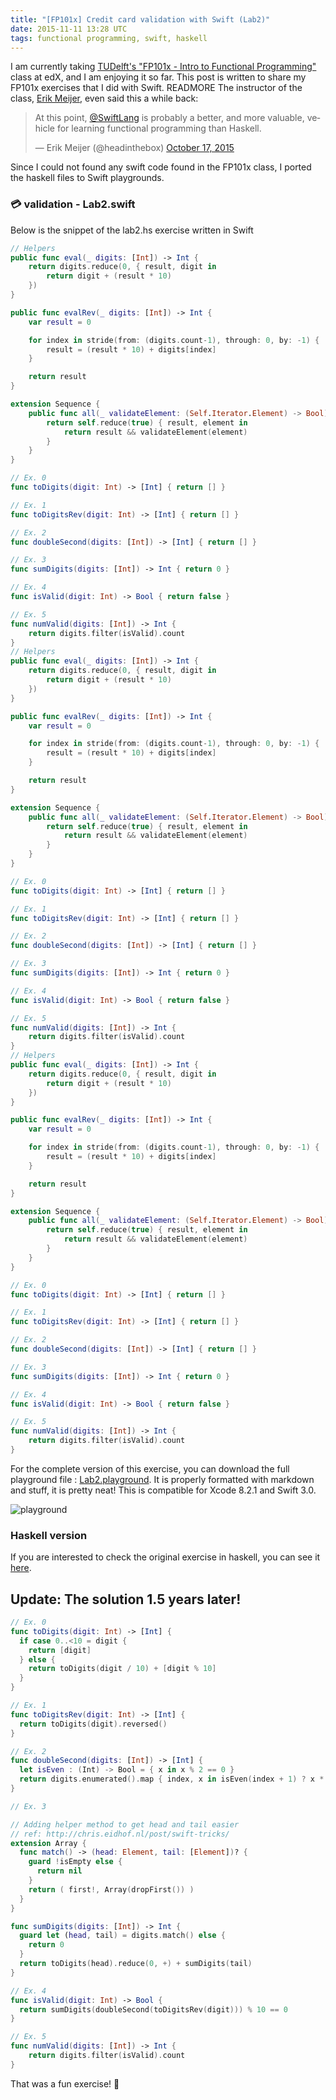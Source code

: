 ```yaml
---
title: "[FP101x] Credit card validation with Swift (Lab2)"
date: 2015-11-11 13:28 UTC
tags: functional programming, swift, haskell
---
```


I am currently taking [TUDelft's "FP101x - Intro to Functional Programming"](https://www.edx.org/course/introduction-functional-programming-delftx-fp101x-0) class at edX, and I am enjoying it so far. This post is written to share my FP101x exercises that I did with Swift. READMORE The instructor of the class, [Erik Meijer](https://twitter.com/headinthebox), even said this a while back:

<blockquote class="twitter-tweet" lang="en"><p lang="en" dir="ltr">At this point, <a href="https://twitter.com/SwiftLang">@SwiftLang</a> is probably a better, and more valuable, vehicle for learning functional programming than Haskell.</p>&mdash; Erik Meijer (@headinthebox) <a href="https://twitter.com/headinthebox/status/655407294969196544">October 17, 2015</a></blockquote> <script async src="//platform.twitter.com/widgets.js" charset="utf-8"></script>

Since I could not found any swift code found in the FP101x class, I ported the haskell files to Swift playgrounds.

### 💳 validation - Lab2.swift

Below is the snippet of the lab2.hs exercise written in Swift

```swift
// Helpers
public func eval(_ digits: [Int]) -> Int {
    return digits.reduce(0, { result, digit in
        return digit + (result * 10)
    })
}

public func evalRev(_ digits: [Int]) -> Int {
    var result = 0

    for index in stride(from: (digits.count-1), through: 0, by: -1) {
        result = (result * 10) + digits[index]
    }

    return result
}

extension Sequence {
    public func all(_ validateElement: (Self.Iterator.Element) -> Bool) -> Bool {
        return self.reduce(true) { result, element in
            return result && validateElement(element)
        }
    }
}

// Ex. 0
func toDigits(digit: Int) -> [Int] { return [] }

// Ex. 1
func toDigitsRev(digit: Int) -> [Int] { return [] }

// Ex. 2
func doubleSecond(digits: [Int]) -> [Int] { return [] }

// Ex. 3
func sumDigits(digits: [Int]) -> Int { return 0 }

// Ex. 4
func isValid(digit: Int) -> Bool { return false }

// Ex. 5
func numValid(digits: [Int]) -> Int {
    return digits.filter(isValid).count
}
// Helpers
public func eval(_ digits: [Int]) -> Int {
    return digits.reduce(0, { result, digit in
        return digit + (result * 10)
    })
}

public func evalRev(_ digits: [Int]) -> Int {
    var result = 0

    for index in stride(from: (digits.count-1), through: 0, by: -1) {
        result = (result * 10) + digits[index]
    }

    return result
}

extension Sequence {
    public func all(_ validateElement: (Self.Iterator.Element) -> Bool) -> Bool {
        return self.reduce(true) { result, element in
            return result && validateElement(element)
        }
    }
}

// Ex. 0
func toDigits(digit: Int) -> [Int] { return [] }

// Ex. 1
func toDigitsRev(digit: Int) -> [Int] { return [] }

// Ex. 2
func doubleSecond(digits: [Int]) -> [Int] { return [] }

// Ex. 3
func sumDigits(digits: [Int]) -> Int { return 0 }

// Ex. 4
func isValid(digit: Int) -> Bool { return false }

// Ex. 5
func numValid(digits: [Int]) -> Int {
    return digits.filter(isValid).count
}
// Helpers
public func eval(_ digits: [Int]) -> Int {
    return digits.reduce(0, { result, digit in
        return digit + (result * 10)
    })
}

public func evalRev(_ digits: [Int]) -> Int {
    var result = 0

    for index in stride(from: (digits.count-1), through: 0, by: -1) {
        result = (result * 10) + digits[index]
    }

    return result
}

extension Sequence {
    public func all(_ validateElement: (Self.Iterator.Element) -> Bool) -> Bool {
        return self.reduce(true) { result, element in
            return result && validateElement(element)
        }
    }
}

// Ex. 0
func toDigits(digit: Int) -> [Int] { return [] }

// Ex. 1
func toDigitsRev(digit: Int) -> [Int] { return [] }

// Ex. 2
func doubleSecond(digits: [Int]) -> [Int] { return [] }

// Ex. 3
func sumDigits(digits: [Int]) -> Int { return 0 }

// Ex. 4
func isValid(digit: Int) -> Bool { return false }

// Ex. 5
func numValid(digits: [Int]) -> Int {
    return digits.filter(isValid).count
}
```

For the complete version of this exercise, you can download the full playground file : [Lab2.playground](2015-11-11-fp101x-swift/lab2.playground.zip). It is properly formatted with markdown and stuff, it is pretty neat! This is compatible for Xcode 8.2.1 and Swift 3.0.

![playground](blog/2015-11-11-fp101x-swift/playground.png "Playground in Xcode")

### Haskell version

If you are interested to check the original exercise in haskell, you can see it [here](2015-11-11-fp101x-swift/lab2.hs).

## Update: The solution 1.5 years later!

```swift
// Ex. 0
func toDigits(digit: Int) -> [Int] {
  if case 0..<10 = digit {
    return [digit]
  } else {
    return toDigits(digit / 10) + [digit % 10]
  }
}

// Ex. 1
func toDigitsRev(digit: Int) -> [Int] {
  return toDigits(digit).reversed()
}

// Ex. 2
func doubleSecond(digits: [Int]) -> [Int] {
  let isEven : (Int) -> Bool = { x in x % 2 == 0 }
  return digits.enumerated().map { index, x in isEven(index + 1) ? x * 2 : x }
}

// Ex. 3

// Adding helper method to get head and tail easier
// ref: http://chris.eidhof.nl/post/swift-tricks/
extension Array {
  func match() -> (head: Element, tail: [Element])? {
    guard !isEmpty else {
      return nil
    }
    return ( first!, Array(dropFirst()) )
  }
}

func sumDigits(digits: [Int]) -> Int {
  guard let (head, tail) = digits.match() else {
    return 0
  }
  return toDigits(head).reduce(0, +) + sumDigits(tail)
}

// Ex. 4
func isValid(digit: Int) -> Bool {
  return sumDigits(doubleSecond(toDigitsRev(digit))) % 10 == 0
}

// Ex. 5
func numValid(digits: [Int]) -> Int {
    return digits.filter(isValid).count
}
```

That was a fun exercise! 💪
